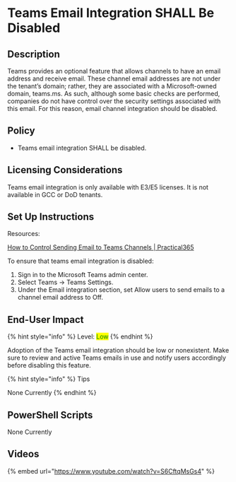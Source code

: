 # Teams Email Integration SHALL Be Disabled

## Description

Teams provides an optional feature that allows channels to have an email address and receive email. These channel email addresses are not under the tenant’s domain; rather, they are associated with a Microsoft-owned domain, teams.ms. As such, although some basic checks are performed, companies do not have control over the security settings associated with this email. For this reason, email channel integration should be disabled.

## Policy

* &#x20;Teams email integration SHALL be disabled.

## Licensing Considerations

Teams email integration is only available with E3/E5 licenses. It is not available in GCC or DoD tenants.



## Set Up Instructions

Resources:

[How to Control Sending Email to Teams Channels | Practical365](https://practical365.com/how-to-control-sending-email-to-teams-channels/)

To ensure that teams email integration is disabled:

1. Sign in to the Microsoft Teams admin center.
2. Select Teams -> Teams Settings.
3. Under the Email integration section, set Allow users to send emails to a channel email address to Off.

## End-User Impact

{% hint style="info" %}
Level: <mark style="color:green;">Low</mark>
{% endhint %}

Adoption of the Teams email integration should be low or nonexistent. Make sure to review and active Teams emails in use and notify users accordingly before disabling this feature.

{% hint style="info" %}
Tips

None Currently
{% endhint %}

## PowerShell Scripts

None Currently

## Videos

{% embed url="https://www.youtube.com/watch?v=S6CftqMsGs4" %}
